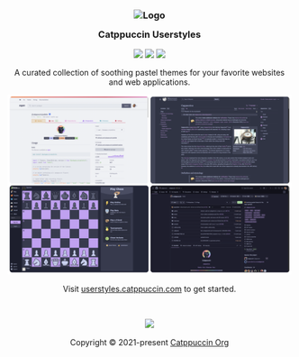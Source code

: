 <h3 align="center">
  <img src="https://raw.githubusercontent.com/catppuccin/catppuccin/main/assets/logos/exports/1544x1544_circle.png" width="100" alt="Logo"/><br/>
  <img src="https://raw.githubusercontent.com/catppuccin/catppuccin/main/assets/misc/transparent.png" height="30" width="0px"/>
  Catppuccin Userstyles
  <img src="https://raw.githubusercontent.com/catppuccin/catppuccin/main/assets/misc/transparent.png" height="30" width="0px"/>
</h3>

<p align="center">
	<a href="https://github.com/catppuccin/userstyles/stargazers"><img src="https://img.shields.io/github/stars/catppuccin/userstyles?colorA=363a4f&colorB=b7bdf8&style=for-the-badge"></a>
  <a href="https://github.com/catppuccin/userstyles/blob/main/styles"><img src="https://img.shields.io/github/directory-file-count/catppuccin/userstyles/styles?label=Userstyles&colorA=363a4f&colorB=cba6f7&style=for-the-badge"></a>
	<a href="https://github.com/catppuccin/userstyles/blob/main/.github/CODEOWNERS"><img src="https://img.shields.io/badge/dynamic/yaml?url=https%3A%2F%2Fraw.githubusercontent.com%2Fcatppuccin%2Fuserstyles%2Fmain%2Fscripts%2Fuserstyles.yml&query=%24.collaborators.length&label=Maintainers&colorA=363a4f&colorB=a6da95&style=for-the-badge"></a>
</p>

<p align="center">
A curated collection of soothing pastel themes for your favorite websites and web applications.
</p>

<p align="center">
<img src="docs/src/assets/preview.webp"/>
</p>

<p align="center">
Visit <a href="https://userstyles.catppuccin.com">userstyles.catppuccin.com</a> to get started.
</p>

&nbsp;

<p align="center"><img src="https://raw.githubusercontent.com/catppuccin/catppuccin/main/assets/footers/gray0_ctp_on_line.svg?sanitize=true" /></p>
<p align="center">Copyright &copy; 2021-present <a href="https://github.com/catppuccin" target="_blank">Catppuccin Org</a>
